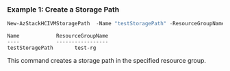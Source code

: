 ### Example 1: Create a Storage Path 
```powershell
New-AzStackHCIVMStoragePath  -Name "testStoragePath" -ResourceGroupName "test-rg" -CustomLocationId "/subscriptions/{subscriptionID}/resourcegroups/{resourceGroupName}/providers/microsoft.extendedlocation/customlocations/{customLocationName}"-Location "eastus" -Path "C:\ClusterStorage\Volume1\testpath"
```
```output
Name            ResourceGroupName
----            -----------------
testStoragePath       test-rg
```
This command creates a storage path in the specified resource group. 



